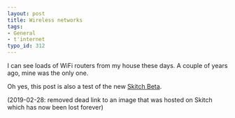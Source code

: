 ```yaml
---
layout: post
title: Wireless networks
tags:
- General
- t'internet
typo_id: 312
---
```

I can see loads of WiFi routers from my house these days. A couple of years ago, mine was the
only one.

Oh yes, this post is also a test of the new [Skitch Beta](http://plasq.com/skitch "plasq.com - Skitch - Snap, Draw, Share").

(2019-02-28: removed dead link to an image that was hosted on Skitch which has now been lost forever)
